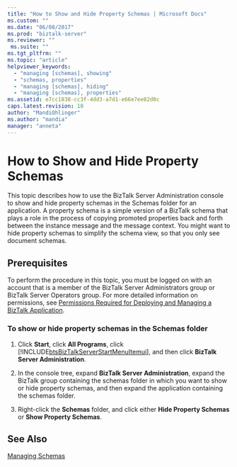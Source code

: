 ```yaml
---
title: "How to Show and Hide Property Schemas | Microsoft Docs"
ms.custom: ""
ms.date: "06/08/2017"
ms.prod: "biztalk-server"
ms.reviewer: ""
 ms.suite: ""
ms.tgt_pltfrm: ""
ms.topic: "article"
helpviewer_keywords: 
  - "managing [schemas], showing"
  - "schemas, properties"
  - "managing [schemas], hiding"
  - "managing [schemas], properties"
ms.assetid: e7cc1838-cc3f-4dd3-a7d1-e66e7ee82d0c
caps.latest.revision: 10
author: "MandiOhlinger"
ms.author: "mandia"
manager: "anneta"
---
```

# How to Show and Hide Property Schemas
This topic describes how to use the BizTalk Server Administration console to show and hide property schemas in the Schemas folder for an application. A property schema is a simple version of a BizTalk schema that plays a role in the process of copying promoted properties back and forth between the instance message and the message context. You might want to hide property schemas to simplify the schema view, so that you only see document schemas.  
  
## Prerequisites  
 To perform the procedure in this topic, you must be logged on with an account that is a member of the BizTalk Server Administrators group or BizTalk Server Operators group. For more detailed information on permissions, see [Permissions Required for Deploying and Managing a BizTalk Application](../core/permissions-required-for-deploying-and-managing-a-biztalk-application.md).  
  
### To show or hide property schemas in the Schemas folder  
  
1.  Click **Start**, click **All Programs**, click [!INCLUDE[btsBizTalkServerStartMenuItemui](../includes/btsbiztalkserverstartmenuitemui-md.md)], and then click **BizTalk Server Administration**.  
  
2.  In the console tree, expand **BizTalk Server Administration**, expand the BizTalk group containing the schemas folder in which you want to show or hide property schemas, and then expand the application containing the schemas folder.  
  
3.  Right-click the **Schemas** folder, and click either **Hide Property Schemas** or **Show Property Schemas**.  
  
## See Also  
 [Managing Schemas](../core/managing-schemas.md)